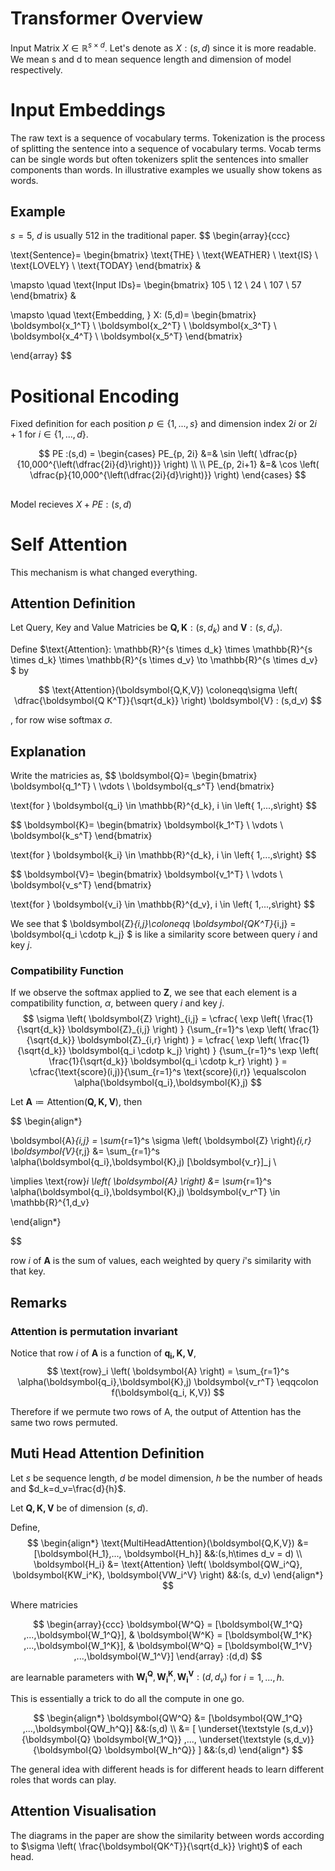 # Transformer Overview


Input Matrix 
$X \in \mathbb{R}^{s \times d}$. Let's denote as 
$X : (s,d)$ since it is more readable. We mean s and d to mean sequence length and dimension of model respectively.

# Input Embeddings
The raw text is a sequence of vocabulary terms. Tokenization is the process of splitting the sentence into a sequence of vocabulary terms. Vocab terms can be single words but often tokenizers split the sentences into smaller components than words. In illustrative examples we usually show tokens as words.

## Example
$s=5$, $d$ is usually 512 in the traditional paper.
$$
\begin{array}{ccc}

\text{Sentence}=
\begin{bmatrix}
\text{THE} \\
\text{WEATHER} \\
\text{IS} \\
\text{LOVELY} \\
\text{TODAY}
\end{bmatrix} &

\mapsto
\quad
\text{Input IDs}=
\begin{bmatrix}
105 \\
12 \\
24 \\
107 \\
57
\end{bmatrix} &

\mapsto
\quad
\text{Embedding, } X: (5,d)=
\begin{bmatrix}
\boldsymbol{x_1^T} \\
\boldsymbol{x_2^T} \\
\boldsymbol{x_3^T} \\
\boldsymbol{x_4^T} \\
\boldsymbol{x_5^T}
\end{bmatrix}

\end{array}
$$

# Positional Encoding
Fixed definition for each position 
$p \in \left\{1,...,s \right\}$
and dimension index 
$2i \text{ or } 2i+1 \text{ for } i \in \left\{1,...,d \right\}$.

$$
PE :(s,d)  =
\begin{cases} 
PE_{p, 2i}     &=&   \sin \left( \dfrac{p}{10,000^{\left(\dfrac{2i}{d}\right)}} \right)
\\
\\
PE_{p, 2i+1}   &=&   \cos \left( \dfrac{p}{10,000^{\left(\dfrac{2i}{d}\right)}} \right)
\end{cases}
$$

##
Model recieves $X + PE : (s,d)$

# Self Attention
This mechanism is what changed everything.

## Attention Definition

Let Query, Key and Value Matricies be $\boldsymbol{Q,K}:(s,d_k)$ and $\boldsymbol{V}:(s,d_v)$.

Define 
$\text{Attention}: 
\mathbb{R}^{s \times d_k} \times \mathbb{R}^{s \times d_k} \times \mathbb{R}^{s \times d_v}
\to
\mathbb{R}^{s \times d_v}
$
by

$$
\text{Attention}(\boldsymbol{Q,K,V})
\coloneqq\sigma \left( \dfrac{\boldsymbol{Q K^T}}{\sqrt{d_k}} \right) \boldsymbol{V}
: (s,d_v)
$$

, for row wise softmax $\sigma$.

## Explanation

Write the matricies as,
$$
\boldsymbol{Q}=
\begin{bmatrix}
   \boldsymbol{q_1^T}   \\
   \vdots   \\
   \boldsymbol{q_s^T} 
\end{bmatrix}

\text{for }
\boldsymbol{q_i} \in \mathbb{R}^{d_k}, i \in \left\{ 1,...,s\right\}
$$

$$
\boldsymbol{K}=
\begin{bmatrix}
   \boldsymbol{k_1^T}   \\
   \vdots   \\
   \boldsymbol{k_s^T} 
\end{bmatrix}

\text{for }
\boldsymbol{k_i} \in \mathbb{R}^{d_k}, i \in \left\{ 1,...,s\right\}
$$

$$
\boldsymbol{V}=
\begin{bmatrix}
   \boldsymbol{v_1^T}   \\
   \vdots   \\
   \boldsymbol{v_s^T} 
\end{bmatrix}

\text{for }
\boldsymbol{v_i} \in \mathbb{R}^{d_v}, i \in \left\{ 1,...,s\right\}
$$


We see that 
$
\boldsymbol{Z}_{i,j}\coloneqq \boldsymbol{QK^T}_{i,j} = \boldsymbol{q_i \cdotp k_j}
$
is like a similarity score between query $i$ and key $j$.

### Compatibility Function

If we observe the softmax applied to $\boldsymbol{Z}$, we see that each element is a compatibility function, $\alpha$, between query $i$ and key $j$.
$$
\sigma \left( \boldsymbol{Z} \right)_{i,j} = 
\cfrac{
   \exp \left( \frac{1}{\sqrt{d_k}} \boldsymbol{Z}_{i,j} \right)
   }
   {\sum_{r=1}^s \exp \left( \frac{1}{\sqrt{d_k}} \boldsymbol{Z}_{i,r} \right)
   } = 
\cfrac{
   \exp \left( \frac{1}{\sqrt{d_k}} \boldsymbol{q_i \cdotp k_j} \right)
   }
   {\sum_{r=1}^s \exp \left( \frac{1}{\sqrt{d_k}} \boldsymbol{q_i \cdotp k_r} \right)
   } = 
\cfrac{\text{score}(i,j)}{\sum_{r=1}^s \text{score}(i,r)}
\equalscolon 
\alpha(\boldsymbol{q_i},\boldsymbol{K},j)
$$

Let 
$\boldsymbol{A} \coloneqq \text{Attention}(\boldsymbol{Q,K,V})$, then

$$
\begin{align*}

\boldsymbol{A}_{i,j} 
= \sum_{r=1}^s \sigma \left( \boldsymbol{Z} \right)_{i,r}  \boldsymbol{V}_{r,j}
&= \sum_{r=1}^s \alpha(\boldsymbol{q_i},\boldsymbol{K},j) [\boldsymbol{v_r}]_j
\\

\implies
\text{row}_i \left( \boldsymbol{A} \right)
&= \sum_{r=1}^s \alpha(\boldsymbol{q_i},\boldsymbol{K},j) \boldsymbol{v_r^T}
\in \mathbb{R}^{1,d_v}

\end{align*}

$$

row $i$ of $\boldsymbol{A}$ is the sum of values, each weighted by query $i$'s similarity with that key.

## Remarks

### Attention is permutation invariant
Notice that row $i$ of $\boldsymbol{A}$ is a function of $\boldsymbol{q_i, K,V}$,
$$
\text{row}_i \left( \boldsymbol{A} \right) =
\sum_{r=1}^s \alpha(\boldsymbol{q_i},\boldsymbol{K},j) \boldsymbol{v_r^T}
\eqqcolon f(\boldsymbol{q_i, K,V})
$$

Therefore if we permute two rows of A, the output of Attention has the same two rows permuted.

## Muti Head Attention Definition
Let $s$ be sequence length, $d$ be model dimension, $h$ be the number of heads and $d_k=d_v=\frac{d}{h}$. 

Let $\boldsymbol{Q,K,V}$ be of dimension $(s,d)$.

Define,    
$$
\begin{align*}
\text{MultiHeadAttention}(\boldsymbol{Q,K,V})
&= [\boldsymbol{H_1},..., \boldsymbol{H_h}]
&&:(s,h\times d_v = d)
\\
\boldsymbol{H_i}
&= 
\text{Attention}
\left( \boldsymbol{QW_i^Q}, \boldsymbol{KW_i^K}, \boldsymbol{VW_i^V} \right)
&&:(s, d_v) 
\end{align*} 
$$

Where matricies

$$
\begin{array}{ccc}
\boldsymbol{W^Q} =
[\boldsymbol{W_1^Q} ,...,\boldsymbol{W_1^Q}], &
\boldsymbol{W^K} =
[\boldsymbol{W_1^K} ,...,\boldsymbol{W_1^K}], &
\boldsymbol{W^Q} =
[\boldsymbol{W_1^V} ,...,\boldsymbol{W_1^V}]
\end{array}
:(d,d)
$$

are learnable parameters with 
$\boldsymbol{W_i^Q},\boldsymbol{W_i^K},\boldsymbol{W_i^V}:(d,d_v)$ for 
$i=1,...,h$.

This is essentially a trick to do all the compute in one go.

$$
\begin{align*}
\boldsymbol{QW^Q}
&= [\boldsymbol{QW_1^Q} ,...,\boldsymbol{QW_h^Q}]
&&:(s,d)
\\
&= [
\underset{\textstyle (s,d_v)}{\boldsymbol{Q} \boldsymbol{W_1^Q}} 
,...,
\underset{\textstyle (s,d_v)}{\boldsymbol{Q} \boldsymbol{W_h^Q}} 
]
&&:(s,d)
\end{align*}
$$

The general idea with different heads is for different heads to learn different roles that words can play.

## Attention Visualisation

The diagrams in the paper are show the similarity between words according to $\sigma \left( \frac{\boldsymbol{QK^T}}{\sqrt{d_k}} \right)$ of each head.